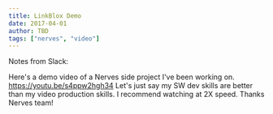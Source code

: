 ```yaml
---
title: LinkBlox Demo
date: 2017-04-01
author: TBD
tags: ["nerves", "video"]
---
```


Notes from Slack:

Here's a demo video of a Nerves side project I've been working on.
https://youtu.be/s4ppw2hgh34  Let's just say my SW dev skills are better than my
video production skills.  I recommend watching at 2X speed.   Thanks Nerves
team!
